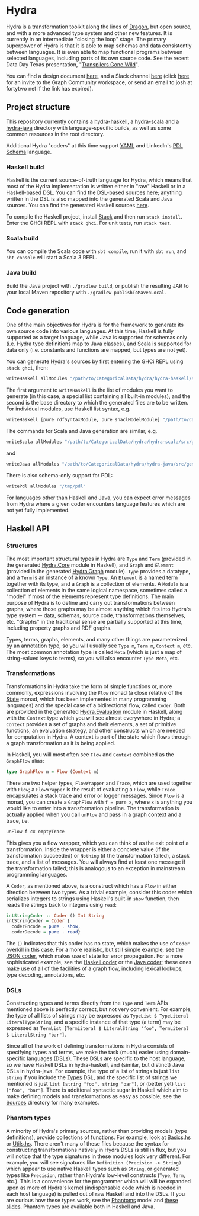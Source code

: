 # Hydra

Hydra is a transformation toolkit along the lines of [Dragon](https://eng.uber.com/dragon-schema-integration-at-uber-scale), but open source, and with a more advanced type system and other new features. It is currently in an intermediate "closing the loop" stage. The primary superpower of Hydra is that it is able to map schemas and data consistently between languages. It is even able to map functional programs between selected languages, including parts of its own source code.
See the recent Data Day Texas presentation, "[Transpilers Gone Wild](https://www.slideshare.net/joshsh/transpilers-gone-wild-introducing-hydra)".

You can find a design document [here](https://bit.ly/hydra-design-doc), and a Slack channel [here](https://bit.ly/hydra-slack) (click [here](https://join.slack.com/t/graphcommunity/shared_invite/zt-1a6ohrnn9-rXIBwn3L4NSC4cH0c1DN8A) for an invite to the Graph Community workspace, or send an email to josh at fortytwo net if the link has expired).

## Project structure

This repository currently contains a [hydra-haskell](https://github.com/CategoricalData/hydra/tree/main/hydra-haskell), a [hydra-scala](https://github.com/CategoricalData/hydra/tree/main/hydra-scala) and a [hydra-java](https://github.com/CategoricalData/hydra/tree/main/hydra-java) directory with language-specific builds, as well as some common resources in the root directory.

Additional Hydra "coders" at this time support [YAML](https://en.wikipedia.org/wiki/YAML) and LinkedIn's [PDL Schema](https://linkedin.github.io/rest.li/pdl_schema) language.

### Haskell build

Haskell is the current source-of-truth language for Hydra, which means that most of the Hydra implementation is written either in "raw" Haskell or in a Haskell-based DSL. You can find the DSL-based sources [here](https://github.com/CategoricalData/hydra/tree/main/hydra-haskell/src/main/haskell/Hydra/Impl/Haskell/Sources); anything written in the DSL is also mapped into the generated Scala and Java sources. You can find the generated Haskell sources [here](https://github.com/CategoricalData/hydra/tree/main/hydra-haskell/src/gen-main/haskell).

To compile the Haskell project, install [Stack](https://docs.haskellstack.org/en/stable/README/) and then run `stack install`. Enter the GHCi REPL with `stack ghci`. For unit tests, run `stack test`.

### Scala build

You can compile the Scala code with `sbt compile`, run it with `sbt run`, and `sbt console` will start a Scala 3 REPL.

### Java build

Build the Java project with `./gradlew build`, or publish the resulting JAR to your local Maven repository with `./gradlew publishToMavenLocal`.

## Code generation

One of the main objectives for Hydra is for the framework to generate its own source code into various languages. At this time, Haskell is fully supported as a target language, while Java is supported for schemas only (i.e. Hydra type definitions map to Java classes), and Scala is supported for data only (i.e. constants and functions are mapped, but types are not yet).

You can generate Hydra's sources by first entering the GHCi REPL using `stack ghci`, then:

```bash
writeHaskell allModules "/path/to/CategoricalData/hydra/hydra-haskell/src/gen-main/haskell"
```

The first argument to `writeHaskell` is the list of modules you want to generate (in this case, a special list containing all built-in modules), and the second is the base directory to which the generated files are to be written. For individual modules, use Haskell list syntax, e.g.

```bash
writeHaskell [pure rdfSyntaxModule, pure shaclModelModule] "/path/to/CategoricalData/hydra/hydra-haskell/src/gen-main/haskell"
```

The commands for Scala and Java generation are similar, e.g.

```bash
writeScala allModules "/path/to/CategoricalData/hydra/hydra-scala/src/gen-main/scala"
```

and

```bash
writeJava allModules "/path/to/CategoricalData/hydra/hydra-java/src/gen-main/java"
```

There is also schema-only support for PDL:

```bash
writePdl allModules "/tmp/pdl"
```

For languages other than Haskell and Java, you can expect error messages from Hydra where a given coder encounters language features which are not yet fully implemented.

## Haskell API

### Structures

The most important structural types in Hydra are `Type` and `Term` (provided in the generated [Hydra.Core](https://github.com/CategoricalData/hydra/blob/main/hydra-haskell/src/gen-main/haskell/Hydra/Core.hs) module in Haskell), and `Graph` and `Element` (provided in the generated [Hydra.Graph](https://github.com/CategoricalData/hydra/blob/main/hydra-haskell/src/gen-main/haskell/Hydra/Graph.hs) module).
`Type` provides a datatype, and a `Term` is an instance of a known `Type`.
An `Element` is a named term together with its type, and a `Graph` is a collection of elements.
A `Module` is a collection of elements in the same logical namespace, sometimes called a "model" if most of the elements represent type definitions.
The main purpose of Hydra is to define and carry out transformations between graphs, where those graphs may be almost anything which fits into Hydra's type system -- data, schemas, source code, transformations themselves, etc. "Graphs" in the traditional sense are partially supported at this time, including property graphs and RDF graphs.

Types, terms, graphs, elements, and many other things are parameterized by an annotation type, so you will usually see `Type m`, `Term m`, `Context m`, etc. The most common annotation type is called `Meta` (which is just a map of string-valued keys to terms), so you will also encounter `Type Meta`, etc.

### Transformations

Transformations in Hydra take the form of simple functions or, more commonly, expressions involving the `Flow` monad (a close relative of the [State](https://wiki.haskell.org/State_Monad) monad, which has been implemented in many programming languages) and the special case of a bidirectional flow, called `Coder`. Both are provided in the generated [Hydra.Evaluation](https://github.com/CategoricalData/hydra/blob/main/hydra-haskell/src/gen-main/haskell/Hydra/Evaluation.hs) module in Haskell, along with the `Context` type which you will see almost everywhere in Hydra; a `Context` provides a set of graphs and their elements, a set of primitive functions, an evaluation strategy, and other constructs which are needed for computation in Hydra. A context is part of the state which flows through a graph transformation as it is being applied.

In Haskell, you will most often see `Flow` and `Context` combined as the `GraphFlow` alias:

```haskell
type GraphFlow m = Flow (Context m)
```

There are two helper types, `FlowWrapper` and `Trace`, which are used together with `Flow`; a `FlowWrapper` is the result of evaluating a `Flow`, while `Trace` encapsulates a stack trace and error or logger messages.
Since `Flow` is a monad, you can create a `GraphFlow` with `f = pure x`, where `x` is anything you would like to enter into a transformation pipeline.
The transformation is actually applied when you call `unFlow` and pass in a graph context and a trace, i.e.

```haskell
unFlow f cx emptyTrace
```

This gives you a flow wrapper, which you can think of as the exit point of a transformation.
Inside the wrapper is either a concrete value (if the transformation succeeded) or `Nothing` (if the transformation failed), a stack trace, and a list of messages.
You will always find at least one message if the transformation failed; this is analogous to an exception in mainstream programming languages.

A `Coder`, as mentioned above, is a construct which has a `Flow` in either direction between two types.
As a trivial example, consider this coder which serializes integers to strings using Haskell's built-in `show` function, then reads the strings back to integers using `read`:

```haskell
intStringCoder :: Coder () Int String
intStringCoder = Coder {
  coderEncode = pure . show,
  coderDecode = pure . read}
```

The `()` indicates that this coder has no state, which makes the use of `Coder` overkill in this case.
For a more realistic, but still simple example, see the [JSON coder](https://github.com/CategoricalData/hydra/blob/main/hydra-haskell/src/main/haskell/Hydra/Ext/Json/Coder.hs), which makes use of state for error propagation.
For a more sophisticated example, see the [Haskell coder](https://github.com/CategoricalData/hydra/blob/main/hydra-haskell/src/main/haskell/Hydra/Ext/Haskell/Coder.hs) or the [Java coder](https://github.com/CategoricalData/hydra/blob/main/hydra-haskell/src/main/haskell/Hydra/Ext/Java/Coder.hs); these ones make use of all of the facilities of a graph flow,
including lexical lookups, type decoding, annotations, etc.

### DSLs

Constructing types and terms directly from the `Type` and `Term` APIs mentioned above is perfectly correct, but not very convenient.
For example, the type of all lists of strings may be expressed as `TypeList $ TypeLiteral LiteralTypeString`, and a specific instance of that type (a term) may be expressed as `TermList [TermLiteral $ LiteralString "foo", TermLiteral $ LiteralString "bar"]`.

Since all of the work of defining transformations in Hydra consists of specifying types and terms, we make the task (much) easier using domain-specific languages (DSLs). These DSLs are specific to the host language, so we have Haskell DSLs in hydra-haskell, and (similar, but distinct) Java DSLs in hydra-java. For example, the type of a list of strings is just `list string` if you include the [Types](https://github.com/CategoricalData/hydra/blob/main/hydra-haskell/src/main/haskell/Hydra/Impl/Haskell/Dsl/Types.hs) DSL, and the specific list of strings we mentioned is just `list [string "foo", string "bar"]`, or (better yet) `list ["foo", "bar"]`.
There is additional syntactic sugar in Haskell which aim to make defining models and transformations as easy as possible; see the [Sources](https://github.com/CategoricalData/hydra/tree/main/hydra-haskell/src/main/haskell/Hydra/Impl/Haskell/Sources) directory for many examples.

### Phantom types

A minority of Hydra's primary sources, rather than providing models (type definitions), provide collections of functions.
For example, look at [Basics.hs](https://github.com/CategoricalData/hydra/blob/main/hydra-haskell/src/main/haskell/Hydra/Impl/Haskell/Sources/Basics.hs) or [Utils.hs](https://github.com/CategoricalData/hydra/blob/main/hydra-haskell/src/main/haskell/Hydra/Impl/Haskell/Sources/Adapters/Utils.hs).
There aren't many of these files because the syntax for constructing transformations natively in Hydra DSLs is still in flux,
but you will notice that the type signatures in these modules look very different.
For example, you will see signatures like `Definition (Precision -> String)` which appear to use native Haskell types such as `String`, or generated types like `Precision`, rather than Hydra's low-level constructs (`Type`, `Term`, etc.).
This is a convenience for the programmer which will will be expanded upon as more of Hydra's kernel (indispensable code which is needed in each host language) is pulled out of raw Haskell and into the DSLs.
If you are curious how these types work, see the [Phantoms](https://github.com/CategoricalData/hydra/blob/main/hydra-haskell/src/main/haskell/Hydra/Impl/Haskell/Sources/Phantoms.hs) model and [these slides](https://www.slideshare.net/joshsh/transpilers-gone-wild-introducing-hydra/34).
Phantom types are available both in Haskell and Java.
